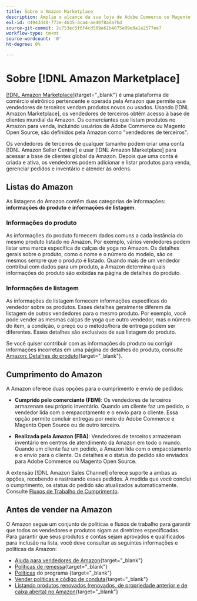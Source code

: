 ```yaml
---
title: Sobre o Amazon Marketplace
description: Amplie o alcance da sua loja de Adobe Commerce ou Magento Open Source, aproveitando seu catálogo de produtos como listagens no Amazon Marketplace.
exl-id: d4943d40-773e-4635-aca4-ae40f8ada7bd
source-git-commit: 2c753ec5f6f4cd509e61b4875e09e9a1a2577ee7
workflow-type: tm+mt
source-wordcount: '0'
ht-degree: 0%

---
```


# Sobre [!DNL Amazon Marketplace]

[[!DNL Amazon Marketplace]](https://sell.amazon.com/){target=&quot;_blank&quot;} é uma plataforma de comércio eletrônico pertencente e operada pela Amazon que permite que vendedores de terceiros vendam produtos novos ou usados. Usando [!DNL Amazon Marketplace], os vendedores de terceiros obtêm acesso à base de clientes mundial da Amazon. Os comerciantes que listam produtos no Amazon para venda, incluindo usuários de Adobe Commerce ou Magento Open Source, são definidos pela Amazon como &quot;vendedores de terceiros&quot;.

Os vendedores de terceiros de qualquer tamanho podem criar uma conta [!DNL Amazon Seller Central] e usar [!DNL Amazon Marketplace] para acessar a base de clientes global da Amazon. Depois que uma conta é criada e ativa, os vendedores podem adicionar e listar produtos para venda, gerenciar pedidos e inventário e atender às ordens.

## Listas do Amazon

As listagens do Amazon contêm duas categorias de informações: **informações do produto** e **informações de listagem**.

### Informações do produto

As informações do produto fornecem dados comuns a cada instância do mesmo produto listado no Amazon. Por exemplo, vários vendedores podem listar uma marca específica de calças de yoga no Amazon. Os detalhes gerais sobre o produto, como o nome e o número do modelo, são os mesmos sempre que o produto é listado. Quando mais de um vendedor contribui com dados para um produto, a Amazon determina quais informações do produto são exibidas na página de detalhes do produto.

### Informações de listagem

As informações de listagem fornecem informações específicas do vendedor sobre os produtos. Esses detalhes geralmente diferem da listagem de outros vendedores para o mesmo produto. Por exemplo, você pode vender as mesmas calças de yoga que outro vendedor, mas o número do item, a condição, o preço ou o método/hora de entrega podem ser diferentes. Esses detalhes são exclusivos de sua listagem do produto.

Se você quiser contribuir com as informações do produto ou corrigir informações incorretas em uma página de detalhes do produto, consulte [Amazon: Detalhes do produto](https://sellercentral.amazon.com/gp/help/external/200335450){target=&quot;_blank&quot;}.

## Cumprimento do Amazon

A Amazon oferece duas opções para o cumprimento e envio de pedidos:

- **Cumprido pelo comerciante (FBM)**: Os vendedores de terceiros armazenam seu próprio inventário. Quando um cliente faz um pedido, o vendedor lida com o empacotamento e o envio para o cliente. Essa opção permite concluir entregas por meio do Adobe Commerce e Magento Open Source ou de outro terceiro.

- **Realizada pela Amazon (FBA)**: Vendedores de terceiros armazenam inventário em centros de atendimento da Amazon em todo o mundo. Quando um cliente faz um pedido, a Amazon lida com o empacotamento e o envio para o cliente. Os detalhes e o status do pedido são enviados para Adobe Commerce ou Magento Open Source.

A extensão [!DNL Amazon Sales Channel] oferece suporte a ambas as opções, recebendo e rastreando esses pedidos. À medida que você conclui o cumprimento, os status do pedido são atualizados automaticamente. Consulte [Fluxos de Trabalho de Cumprimento](./fulfillment-workflows.md).

## Antes de vender na Amazon

O Amazon segue um conjunto de políticas e fluxos de trabalho para garantir que todos os vendedores e produtos sigam as diretrizes especificadas. Para garantir que seus produtos e contas sejam aprovados e qualificados para inclusão na lista, você deve consultar as seguintes informações e políticas da Amazon:

- [Ajuda para vendedores de Amazon](https://sellercentral.amazon.com/gp/help/external/help-page.html?itemID=2&amp;language=en_US/){target=&quot;_blank&quot;}
- [Políticas de remessa](https://sellercentral.amazon.com/gp/help/external/201901620?language=en-US){target=&quot;_blank&quot;}
- [Políticas](https://sellercentral.amazon.com/gp/help/external/521?language=en-US) do programa {target=&quot;_blank&quot;}
- [Vender políticas e código de conduta](https://sellercentral.amazon.com/gp/help/external/1801?language=en-US){target=&quot;_blank&quot;}
- [Listando produtos renovados (renovados, de propriedade anterior e de caixa aberta) no Amazon](https://sell.amazon.com/programs/renewed){target=&quot;_blank&quot;}
